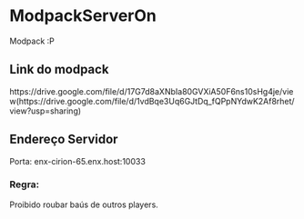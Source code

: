 # ModpackServerOn
 Modpack :P


<h2>Link do modpack</h2>
<link>https://drive.google.com/file/d/17G7d8aXNbIa80GVXiA50F6ns10sHg4je/view(https://drive.google.com/file/d/1vdBqe3Uq6GJtDq_fQPpNYdwK2Af8rhet/view?usp=sharing)</link>

<h2>Endereço Servidor</h2>
 Porta:
enx-cirion-65.enx.host:10033

<h3>Regra:</h3>
Proibido roubar baús de outros players.
